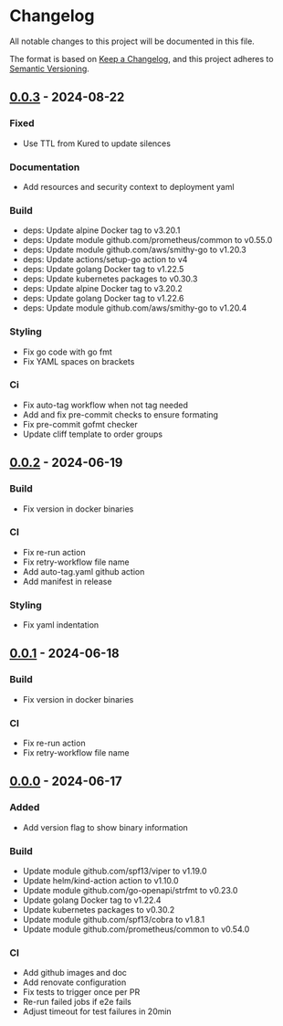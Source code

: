 # Changelog

All notable changes to this project will be documented in this file.

The format is based on [Keep a Changelog](https://keepachangelog.com/en/1.0.0/),
and this project adheres to [Semantic Versioning](https://semver.org/spec/v2.0.0.html).

## [0.0.3](https://github.com/trustyou/kured-alert-silencer/tree/0.0.3) - 2024-08-22

### Fixed

- Use TTL from Kured to update silences

### Documentation

- Add resources and security context to deployment yaml

### Build

- deps: Update alpine Docker tag to v3.20.1
- deps: Update module github.com/prometheus/common to v0.55.0
- deps: Update module github.com/aws/smithy-go to v1.20.3
- deps: Update actions/setup-go action to v4
- deps: Update golang Docker tag to v1.22.5
- deps: Update kubernetes packages to v0.30.3
- deps: Update alpine Docker tag to v3.20.2
- deps: Update golang Docker tag to v1.22.6
- deps: Update module github.com/aws/smithy-go to v1.20.4

### Styling

- Fix go code with go fmt
- Fix YAML spaces on brackets

### Ci

- Fix auto-tag workflow when not tag needed
- Add and fix pre-commit checks to ensure formating
- Fix pre-commit gofmt checker
- Update cliff template to order groups

## [0.0.2](https://github.com/trustyou/kured-alert-silencer/tree/v0.0.2) - 2024-06-19

### Build

- Fix version in docker binaries

### CI

- Fix re-run action
- Fix retry-workflow file name
- Add auto-tag.yaml github action
- Add manifest in release

### Styling

- Fix yaml indentation

## [0.0.1](https://github.com/trustyou/kured-alert-silencer/tree/v0.0.1) - 2024-06-18

### Build

- Fix version in docker binaries

### CI

- Fix re-run action
- Fix retry-workflow file name

## [0.0.0](https://github.com/trustyou/kured-alert-silencer/tree/v0.0.0) - 2024-06-17

### Added

- Add version flag to show binary information

### Build

- Update module github.com/spf13/viper to v1.19.0
- Update helm/kind-action action to v1.10.0
- Update module github.com/go-openapi/strfmt to v0.23.0
- Update golang Docker tag to v1.22.4
- Update kubernetes packages to v0.30.2
- Update module github.com/spf13/cobra to v1.8.1
- Update module github.com/prometheus/common to v0.54.0

### CI

- Add github images and doc
- Add renovate configuration
- Fix tests to trigger once per PR
- Re-run failed jobs if e2e fails
- Adjust timeout for test failures in 20min
